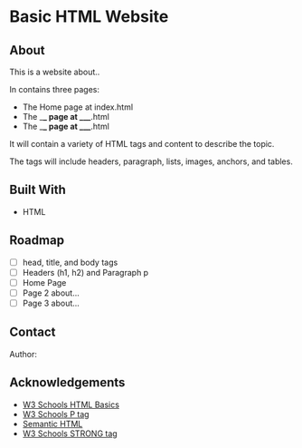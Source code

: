 # Basic HTML Website

## About

This is a website about..

In contains three pages:

- The Home page at index.html
- The \_**\_ page at \_\_\_**.html
- The \_**\_ page at \_\_\_**.html

It will contain a variety of HTML tags and content to describe the topic.

The tags will include headers, paragraph, lists, images, anchors, and tables.

## Built With

- HTML

## Roadmap

- [ ] head, title, and body tags
- [ ] Headers (h1, h2) and Paragraph p
- [ ] Home Page
- [ ] Page 2 about...
- [ ] Page 3 about...

## Contact

Author:

## Acknowledgements

- [W3 Schools HTML Basics](https://www.w3schools.com/html/html_basic.asp)
- [W3 Schools P tag](https://www.w3schools.com/tags/tag_p.asp)
- [Semantic HTML](https://www.semrush.com/blog/semantic-html5-guide/)
- [W3 Schools STRONG tag](https://www.w3schools.com/tags/tag_strong.asp)

